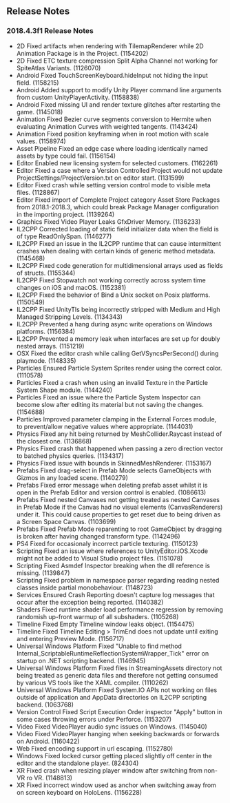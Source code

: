 ## Release Notes

### 2018.4.3f1 Release Notes

-   2D Fixed artifacts when rendering with TilemapRenderer while 2D Animation Package is in the Project. (1154202)
-   2D Fixed ETC texture compression Split Alpha Channel not working for SpiteAtlas Variants. (1126070)
-   Android Fixed TouchScreenKeyboard.hideInput not hiding the input field. (1158215)
-   Android Added support to modify Unity Player command line arguments from custom UnityPlayerActivity. (1158838)
-   Android Fixed missing UI and render texture glitches after restarting the game. (1145018)
-   Animation Fixed Bezier curve segments conversion to Hermite when evaluating Animation Curves with weighted tangents. (1143424)
-   Animation Fixed position keyframing when in root motion with scale values. (1158974)
-   Asset Pipeline Fixed an edge case where loading identically named assets by type could fail. (1156154)
-   Editor Enabled new licensing system for selected customers. (1162261)
-   Editor Fixed a case where a Version Controlled Project would not update ProjectSettings/ProjectVersion.txt on editor start. (1131599)
-   Editor Fixed crash while setting version control mode to visible meta files. (1128867)
-   Editor Fixed import of Complete Project category Asset Store Packages from 2018.1-2018.3, which could break Package Manager configuration in the importing project. (1139264)
-   Graphics Fixed Video Player Leaks GfxDriver Memory. (1136233)
-   IL2CPP Corrected loading of static field initializer data when the field is of type ReadOnlySpan. (1146277)
-   IL2CPP Fixed an issue in the IL2CPP runtime that can cause intermittent crashes when dealing with certain kinds of generic method metadata. (1145468)
-   IL2CPP Fixed code generation for multidimensional arrays used as fields of structs. (1155344)
-   IL2CPP Fixed Stopwatch not working correctly across system time changes on iOS and macOS. (1152381)
-   IL2CPP Fixed the behavior of Bind a Unix socket on Posix platforms. (1150549)
-   IL2CPP Fixed UnityTls being incorrectly stripped with Medium and High Managed Stripping Levels. (1134343)
-   IL2CPP Prevented a hang during async write operations on Windows platforms. (1156384)
-   IL2CPP Prevented a memory leak when interfaces are set up for doubly nested arrays. (1151219)
-   OSX Fixed the editor crash while calling GetVSyncsPerSecond() during playmode. (1148335)
-   Particles Ensured Particle System Sprites render using the correct color. (1110578)
-   Particles Fixed a crash when using an invalid Texture in the Particle System Shape module. (1144240)
-   Particles Fixed an issue where the Particle System Inspector can become slow after editing its material but not saving the changes. (1154688)
-   Particles Improved parameter clamping in the External Forces module, to prevent/allow negative values where appropriate. (1144031)
-   Physics Fixed any hit being returned by MeshCollider.Raycast instead of the closest one. (1136868)
-   Physics Fixed crash that happened when passing a zero direction vector to batched physics queries. (1134317)
-   Physics Fixed issue with bounds in SkinnedMeshRenderer. (1153167)
-   Prefabs Fixed drag-select in Prefab Mode selects GameObjects with Gizmos in any loaded scene. (1140279)
-   Prefabs Fixed error message when deleting prefab asset whilst it is open in the Prefab Editor and version control is enabled. (1086613)
-   Prefabs Fixed nested Canvases not getting treated as nested Canvases in Prefab Mode if the Canvas had no visual elements (CanvasRenderers) under it. This could cause properties to get reset due to being driven as a Screen Space Canvas. (1103699)
-   Prefabs Fixed Prefab Mode reparenting to root GameObject by dragging is broken after having changed transform type. (1142496)
-   PS4 Fixed for occasionaly incorrect particle texturing. (1150123)
-   Scripting Fixed an issue where references to UnityEditor.iOS.Xcode might not be added to Visual Studio project files. (1151078)
-   Scripting Fixed Asmdef Inspector breaking when the dll reference is missing. (1139847)
-   Scripting Fixed problem in namespace parser regarding reading nested classes inside partial monobehaviour. (1148723)
-   Services Ensured Crash Reporting doesn\'t capture log messages that occur after the exception being reported. (1140382)
-   Shaders Fixed runtime shader load performance regression by removing randomish up-front warmup of all subshaders. (1105268)
-   Timeline Fixed Empty Timeline window leaks object. (1154475)
-   Timeline Fixed Timeline Editing \> TrimEnd does not update until exiting and entering Preview Mode. (1156717)
-   Universal Windows Platform Fixed \"Unable to find method Internal_ScriptableRuntimeReflectionSystemWrapper_Tick\" error on startup on .NET scripting backend. (1146945)
-   Universal Windows Platform Fixed files in StreamingAssets directory not being treated as generic data files and therefore not getting consumed by various VS tools like the XAML compiler. (1110262)
-   Universal Windows Platform Fixed System.IO APIs not working on files outside of application and AppData directories on IL2CPP scripting backend. (1063768)
-   Version Control Fixed Script Execution Order inspector \"Apply\" button in some cases throwing errors under Perforce. (1153207)
-   Video Fixed VideoPlayer audio sync issues on Windows. (1145040)
-   Video Fixed VideoPlayer hanging when seeking backwards or forwards on Android. (1160422)
-   Web Fixed encoding support in url escaping. (1152780)
-   Windows Fixed locked cursor getting placed slightly off center in the editor and the standalone player. (824304)
-   XR Fixed crash when resizing player window after switching from non-VR ro VR. (1148813)
-   XR Fixed incorrect window used as anchor when switching away from on screen keyboard on HoloLens. (1156228)

